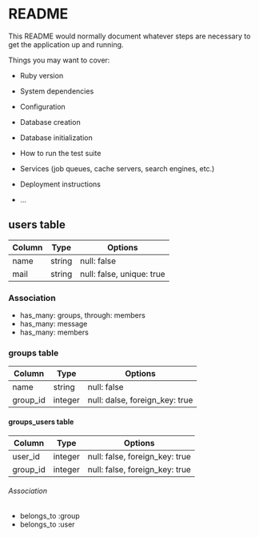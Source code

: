 # README

This README would normally document whatever steps are necessary to get the
application up and running.

Things you may want to cover:

* Ruby version

* System dependencies

* Configuration

* Database creation

* Database initialization

* How to run the test suite

* Services (job queues, cache servers, search engines, etc.)

* Deployment instructions

* ...


## users table

|Column|Type|Options|
|------|----|-------|
|name|string|null: false|
|mail|string|null: false, unique: true|

### Association
- has_many: groups, through: members
- has_many: message
- has_many: members


### groups table

|Column|Type|Options|
|------|----|-------|
|name|string|null: false|
|group_id|integer|null: dalse, foreign_key: true|



#### groups_users table

|Column|Type|Options|
|------|----|-------|
|user_id|integer|null: false, foreign_key: true|
|group_id|integer|null: false, foreign_key: true|

###### Association
- belongs_to :group
- belongs_to :user